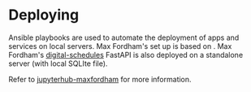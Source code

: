 # Deploying

Ansible playbooks are used to automate the deployment of apps and services on local servers.
Max Fordham's set up is based on [](https://github.com/plasmabio/tljh-repo2docker).
Max Fordham's [digital-schedules](https://github.com/maxfordham/digital-schedules) FastAPI is also deployed on a standalone server (with local SQLIte file).

Refer to [jupyterhub-maxfordham](https://github.com/maxfordham/jupyterhub-maxfordham) for more information.
